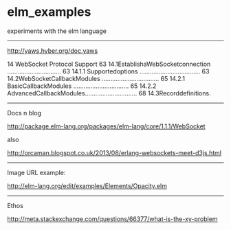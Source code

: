 # elm_examples
experiments with the elm language


----

http://yaws.hyber.org/doc.yaws

14 WebSocket Protocol Support 63
14.1EstablishaWebSocketconnection ............................... 63 14.1.1 Supportedoptions ................................... 63 14.2WebSocketCallbackModules ................................. 65 14.2.1 BasicCallbackModules ................................ 65 14.2.2 AdvancedCallbackModules.............................. 68 14.3Recorddefinitions.

----

Docs n blog 

http://package.elm-lang.org/packages/elm-lang/core/1.1.1/WebSocket 

also

http://orcaman.blogspot.co.uk/2013/08/erlang-websockets-meet-d3js.html

----

Image URL example: 

http://elm-lang.org/edit/examples/Elements/Opacity.elm

--- 

Ethos 

http://meta.stackexchange.com/questions/66377/what-is-the-xy-problem

